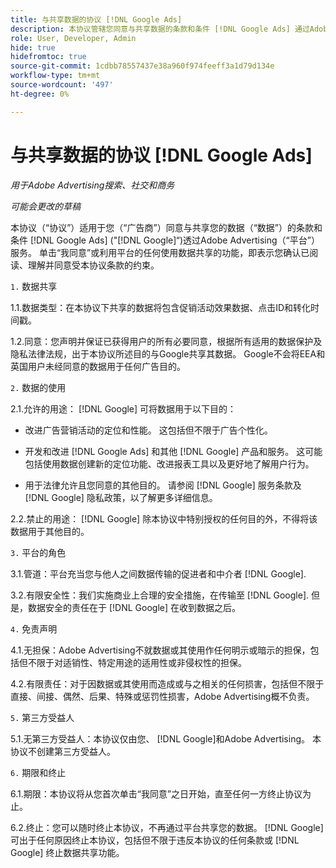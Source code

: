 ```yaml
---
title: 与共享数据的协议 [!DNL Google Ads]
description: 本协议管辖您同意与共享数据的条款和条件 [!DNL Google Ads] 通过Adobe Advertising服务。
role: User, Developer, Admin
hide: true
hidefromtoc: true
source-git-commit: 1cdbb78557437e38a960f974feeff3a1d79d134e
workflow-type: tm+mt
source-wordcount: '497'
ht-degree: 0%

---
```


# 与共享数据的协议 [!DNL Google Ads]

<!-- In TOC, but hidden from TOC and both external and internal search -->

*用于Adobe Advertising搜索、社交和商务*

*可能会更改的草稿*

<!-- *Last updated: March 1, 2024* -->

本协议（“协议”）适用于您（“广告商”）同意与共享您的数据（“数据”）的条款和条件 [!DNL Google Ads] (&quot;[!DNL Google]“)透过Adobe Advertising（“平台”）服务。 单击“我同意”或利用平台的任何使用数据共享的功能，即表示您确认已阅读、理解并同意受本协议条款的约束。

`1.` 数据共享

1.1.数据类型：在本协议下共享的数据将包含促销活动效果数据、点击ID和转化时间戳。

1.2.同意：您声明并保证已获得用户的所有必要同意，根据所有适用的数据保护及隐私法律法规，出于本协议所述目的与Google共享其数据。 Google不会将EEA和英国用户未经同意的数据用于任何广告目的。

`2.` 数据的使用

2.1.允许的用途： [!DNL Google] 可将数据用于以下目的：

* 改进广告营销活动的定位和性能。 这包括但不限于广告个性化。

* 开发和改进 [!DNL Google Ads] 和其他 [!DNL Google] 产品和服务。 这可能包括使用数据创建新的定位功能、改进报表工具以及更好地了解用户行为。

* 用于法律允许且您同意的其他目的。 请参阅 [!DNL Google] 服务条款及 [!DNL Google] 隐私政策，以了解更多详细信息。

2.2.禁止的用途： [!DNL Google] 除本协议中特别授权的任何目的外，不得将该数据用于其他目的。

`3.` 平台的角色

3.1.管道：平台充当您与他人之间数据传输的促进者和中介者 [!DNL Google].

3.2.有限安全性：我们实施商业上合理的安全措施，在传输至 [!DNL Google]. 但是，数据安全的责任在于 [!DNL Google] 在收到数据之后。

`4.` 免责声明

4.1.无担保：Adobe Advertising不就数据或其使用作任何明示或暗示的担保，包括但不限于对适销性、特定用途的适用性或非侵权性的担保。

4.2.有限责任：对于因数据或其使用而造成或与之相关的任何损害，包括但不限于直接、间接、偶然、后果、特殊或惩罚性损害，Adobe Advertising概不负责。

`5.` 第三方受益人

5.1.无第三方受益人：本协议仅由您、 [!DNL Google]和Adobe Advertising。 本协议不创建第三方受益人。

`6.` 期限和终止

6.1.期限：本协议将从您首次单击“我同意”之日开始，直至任何一方终止协议为止。

6.2.终止：您可以随时终止本协议，不再通过平台共享您的数据。 [!DNL Google] 可出于任何原因终止本协议，包括但不限于违反本协议的任何条款或 [!DNL Google] 终止数据共享功能。
